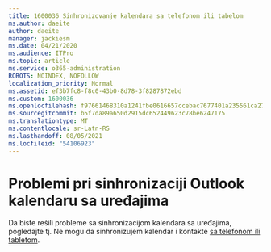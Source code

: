 ```yaml
---
title: 1600036 Sinhronizovanje kalendara sa telefonom ili tabelom
ms.author: daeite
author: daeite
manager: jackiesm
ms.date: 04/21/2020
ms.audience: ITPro
ms.topic: article
ms.service: o365-administration
ROBOTS: NOINDEX, NOFOLLOW
localization_priority: Normal
ms.assetid: ef3b7fc8-f8c0-43b0-8d78-3f8287872ebd
ms.custom: 1600036
ms.openlocfilehash: f97661468310a1241fbe0616657ccebac7677401a235561ca27020be6e27cbbb
ms.sourcegitcommit: b5f7da89a650d2915dc652449623c78be6247175
ms.translationtype: MT
ms.contentlocale: sr-Latn-RS
ms.lasthandoff: 08/05/2021
ms.locfileid: "54106923"
---
```

# <a name="issues-synchronizing-your-outlook-calendar-to-devices"></a>Problemi pri sinhronizaciji Outlook kalendaru sa uređajima

Da biste rešili probleme sa sinhronizacijom kalendara sa uređajima, pogledajte tj. Ne mogu da sinhronizujem kalendar i kontakte [sa telefonom ili tabletom](https://support.office.com/article/8479d764-b9f5-4fff-ba88-edd7c265df9f.aspx).
  

